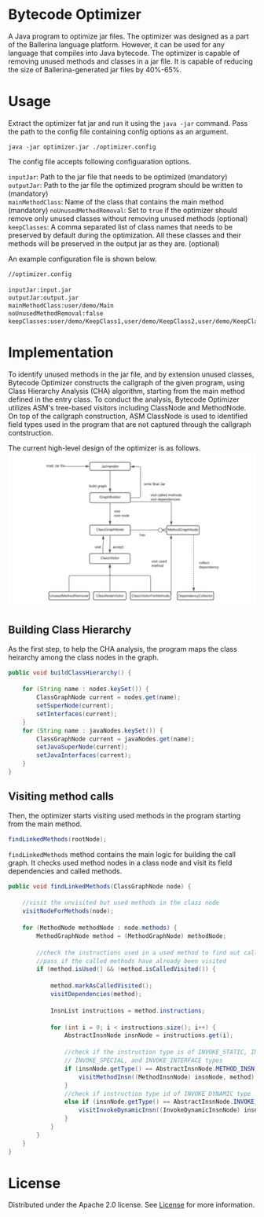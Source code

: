 # Bytecode Optimizer
A Java program to optimize jar files. The optimizer was designed as a part of the Ballerina language platform. However, it can be used for any language that compiles into Java bytecode. The optimizer is capable of removing unused methods and classes in a jar file. It is capable of reducing the size of Ballerina-generated jar files by 40%-65%.

# Usage
Extract the optimizer fat jar and run it using the `java -jar` command. Pass the path to the config file containing config options as an argument. 
```
java -jar optimizer.jar ./optimizer.config
```
The config file accepts following configuaration options. 

`inputJar`: Path to the jar file that needs to be optimized (mandatory)   
`outputJar`: Path to the jar file the optimized program should be written to (mandatory)   
`mainMethodClass`: Name of the class that contains the main method (mandatory)
`noUnusedMethodRemoval`: Set to `true` if the optimizer should remove only unused classes without removing unused methods (optional)
`keepClasses`: A comma separated list of class names that needs to be preserved by default during the optimization. All these classes and their methods will be preserved in the output jar as they are. (optional)

An example configuration file is shown below. 

```
//optimizer.config

inputJar:input.jar
outputJar:output.jar
mainMethodClass:user/demo/Main
noUnusedMethodRemoval:false
keepClasses:user/demo/KeepClass1,user/demo/KeepClass2,user/demo/KeepClass3

```

# Implementation
To identify unused methods in the jar file, and by extension unused classes, Bytecode Optimizer constructs the callgraph of the given program, using Class Hierarchy Analysis (CHA) algorithm, starting from the main method defined in the entry class. To conduct the analysis, Bytecode Optimizer utilizes ASM's tree-based visitors including ClassNode and MethodNode. On top of the callgraph construction, ASM ClassNode is used to identified field types used in the program that are not captured through the callgraph contstruction. 

The current high-level design of the optimizer is as follows. 
![alt text](https://github.com/anjaleeps/BytecodeOptimizer/blob/main/Bytecode%20Optimizer%20design.png)

## Building Class Hierarchy

As the first step, to help the CHA analysis, the program maps the class heirarchy among the class nodes in the graph. 
```Java
public void buildClassHierarchy() {

    for (String name : nodes.keySet()) {
        ClassGraphNode current = nodes.get(name);
        setSuperNode(current);
        setInterfaces(current);
    }
    for (String name : javaNodes.keySet()) {
        ClassGraphNode current = javaNodes.get(name);
        setJavaSuperNode(current);
        setJavaInterfaces(current);
    }
}
```

## Visiting method calls

Then, the optimizer starts visiting used methods in the program starting from the main method. 

```java
findLinkedMethods(rootNode);
```
`findLinkedMethods` method contains the main logic for building the call graph. It checks used method nodes in a class node and visit its field dependencies and called methods. 

```java
public void findLinkedMethods(ClassGraphNode node) {

    //visit the unvisited but used methods in the class node
    visitNodeForMethods(node);

    for (MethodNode methodNode : node.methods) {
        MethodGraphNode method = (MethodGraphNode) methodNode;

        //check the instructions used in a used method to find out called methods
        //pass if the called methods have already been visited
        if (method.isUsed() && !method.isCalledVisited()) {

            method.markAsCalledVisited();
            visitDependencies(method);

            InsnList instructions = method.instructions;

            for (int i = 0; i < instructions.size(); i++) {
                AbstractInsnNode insnNode = instructions.get(i);

                //check if the instruction type is of INVOKE_STATIC, INVOKE_VIRTUAL,
                // INVOKE_SPECIAL, and INVOKE_INTERFACE types
                if (insnNode.getType() == AbstractInsnNode.METHOD_INSN) {
                    visitMethodInsn((MethodInsnNode) insnNode, method);
                }
                //check if instruction type id of INVOKE_DYNAMIC type
                else if (insnNode.getType() == AbstractInsnNode.INVOKE_DYNAMIC_INSN) {
                    visitInvokeDynamicInsn((InvokeDynamicInsnNode) insnNode, method);
                }
            }
        }
    }
}
```
# License

Distributed under the Apache 2.0 license. See [License](https://github.com/anjaleeps/BytecodeOptimizer/blob/main/LICENSE) for more information.
